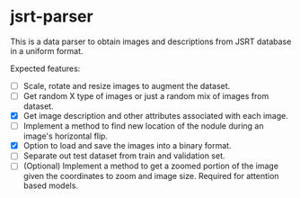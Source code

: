 # jsrt-parser
This is a data parser to obtain images and descriptions from JSRT database in a uniform format.

Expected features:
- [ ]  Scale, rotate and resize images to augment the dataset.
- [ ]  Get random X type of images or just a random mix of images from dataset.
- [x]  Get image description and other attributes associated with each image.
- [ ]  Implement a method to find new location of the nodule during an image's horizontal flip.
- [x]  Option to load and save the images into a binary format.
- [ ]  Separate out test dataset from train and validation set.
- [ ]  (Optional) Implement a method to get a zoomed portion of the image given the coordinates to zoom and image size. Required for attention based models.
